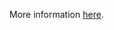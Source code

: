 More information [here](https://docs.bridgecrew.io/docs/ensure-clusters-are-created-with-private-nodes).
